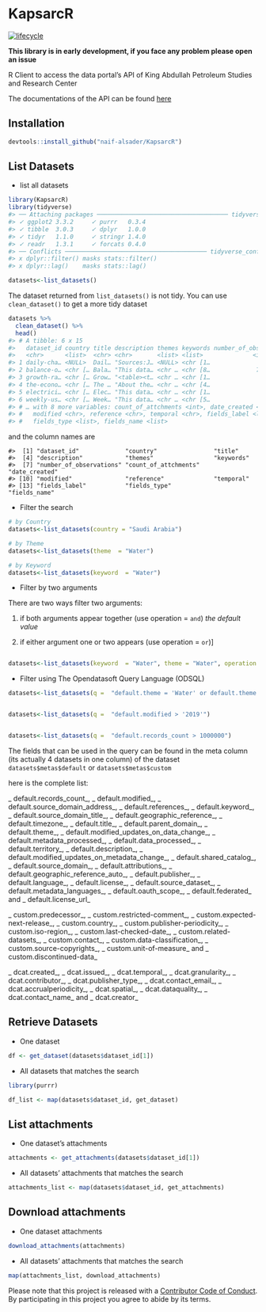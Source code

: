 
<!-- README.md is generated from README.Rmd. Please edit that file -->

# KapsarcR

<!-- badges: start -->

[![lifecycle](https://img.shields.io/badge/lifecycle-experimental-orange.svg)](https://www.tidyverse.org/lifecycle/#experimental)
<!-- badges: end -->

**This library is in early development, if you face any problem please
open an issue**

R Client to access the data portal’s API of King Abdullah Petroleum
Studies and Research Center

The documentations of the API can be found
[here](https://datasource.kapsarc.org/api/v2/console#!/)

## Installation

``` r
devtools::install_github("naif-alsader/KapsarcR")
```

## List Datasets

  - list all datasets

<!-- end list -->

``` r
library(KapsarcR)
library(tidyverse)
#> ── Attaching packages ───────────────────────────────────── tidyverse 1.3.0 ──
#> ✓ ggplot2 3.3.2     ✓ purrr   0.3.4
#> ✓ tibble  3.0.3     ✓ dplyr   1.0.0
#> ✓ tidyr   1.1.0     ✓ stringr 1.4.0
#> ✓ readr   1.3.1     ✓ forcats 0.4.0
#> ── Conflicts ──────────────────────────────────────── tidyverse_conflicts() ──
#> x dplyr::filter() masks stats::filter()
#> x dplyr::lag()    masks stats::lag()

datasets<-list_datasets()
```

The dataset returned from `list_datasets()` is not tidy. You can use
`clean_dataset()` to get a more tidy dataset

``` r
datasets %>%
  clean_dataset() %>%
  head()
#> # A tibble: 6 x 15
#>   dataset_id country title description themes keywords number_of_obser…
#>   <chr>      <list>  <chr> <chr>       <list> <list>              <int>
#> 1 daily-cha… <NULL>  Dail… "Sources:J… <NULL> <chr [1…              895
#> 2 balance-o… <chr [… Bala… "This data… <chr … <chr [8…             7456
#> 3 growth-ra… <chr [… Grow… "<table><t… <chr … <chr [1…              105
#> 4 the-econo… <chr [… The … "About the… <chr … <chr [4…                0
#> 5 electrici… <chr [… Elec… "This data… <chr … <chr [1…               18
#> 6 weekly-us… <chr [… Week… "This data… <chr … <chr [5…               52
#> # … with 8 more variables: count_of_attchments <int>, date_created <chr>,
#> #   modified <chr>, reference <chr>, temporal <chr>, fields_label <list>,
#> #   fields_type <list>, fields_name <list>
```

and the column names are

    #>  [1] "dataset_id"             "country"                "title"                 
    #>  [4] "description"            "themes"                 "keywords"              
    #>  [7] "number_of_observations" "count_of_attchments"    "date_created"          
    #> [10] "modified"               "reference"              "temporal"              
    #> [13] "fields_label"           "fields_type"            "fields_name"

  - Filter the search

<!-- end list -->

``` r
# by Country
datasets<-list_datasets(country = "Saudi Arabia")

# by Theme
datasets<-list_datasets(theme  = "Water")

# by Keyword
datasets<-list_datasets(keyword  = "Water")
```

  - Filter by two arguments

There are two ways filter two arguments:

1.  if both arguments appear together (use operation = `and`) *the
    default value*

2.  if either argument one or two appears (use operation = `or`)\]

<!-- end list -->

``` r

datasets<-list_datasets(keyword  = "Water", theme = "Water", operation = "or")
```

  - Filter using The Opendatasoft Query Language (ODSQL)

<!-- end list -->

``` r
datasets<-list_datasets(q =  "default.theme = 'Water' or default.theme = 'Transportation'")


datasets<-list_datasets(q =  "default.modified > '2019'")


datasets<-list_datasets(q =  "default.records_count > 1000000")
```

The fields that can be used in the query can be found in the meta column
(its actually 4 datasets in one column) of the dataset
`datasets$metas$default` or `datasets$metas$custom`

here is the complete list:

\_ default.records\_count\_, \_ default.modified\_, \_
default.source\_domain\_address\_, \_ default.references\_, \_
default.keyword\_, \_ default.source\_domain\_title\_, \_
default.geographic\_reference\_, \_ default.timezone\_, \_
default.title\_, \_ default.parent\_domain\_, \_ default.theme\_, \_
default.modified\_updates\_on\_data\_change\_, \_
default.metadata\_processed\_, \_ default.data\_processed\_, \_
default.territory\_, \_ default.description\_, \_
default.modified\_updates\_on\_metadata\_change\_, \_
default.shared\_catalog\_, \_ default.source\_domain\_, \_
default.attributions\_, \_ default.geographic\_reference\_auto\_, \_
default.publisher\_, \_ default.language\_, \_ default.license\_, \_
default.source\_dataset\_, \_ default.metadata\_languages\_, \_
default.oauth\_scope\_, \_ default.federated\_ and \_
default.license\_url\_

\_ custom.predecessor\_, \_ custom.restricted-comment\_, \_
custom.expected-next-release\_, \_ custom.country\_, \_
custom.publisher-periodicity\_, \_ custom.iso-region\_, \_
custom.last-checked-date\_, \_ custom.related-datasets\_, \_
custom.contact\_, \_ custom.data-classification\_, \_
custom.source-copyrights\_, \_ custom.unit-of-measure\_ and \_
custom.discontinued-data\_

\_ dcat.created\_, \_ dcat.issued\_, \_ dcat.temporal\_, \_
dcat.granularity\_, \_ dcat.contributor\_, \_ dcat.publisher\_type\_, \_
dcat.contact\_email\_, \_ dcat.accrualperiodicity\_, \_ dcat.spatial\_,
\_ dcat.dataquality\_, \_ dcat.contact\_name\_ and \_ dcat.creator\_

## Retrieve Datasets

  - One dataset

<!-- end list -->

``` r
df <- get_dataset(datasets$dataset_id[1])
```

  - All datasets that matches the search

<!-- end list -->

``` r
library(purrr)

df_list <- map(datasets$dataset_id, get_dataset)
```

## List attachments

  - One dataset’s attachments

<!-- end list -->

``` r
attachments <- get_attachments(datasets$dataset_id[1])
```

  - All datasets’ attachments that matches the search

<!-- end list -->

``` r
attachments_list <- map(datasets$dataset_id, get_attachments)
```

## Download attachments

  - One dataset attachments

<!-- end list -->

``` r
download_attachments(attachments)
```

  - All datasets’ attachments that matches the search

<!-- end list -->

``` r
map(attachments_list, download_attachments)
```

Please note that this project is released with a [Contributor Code of
Conduct](CODE_OF_CONDUCT.md). By participating in this project you agree
to abide by its terms.

